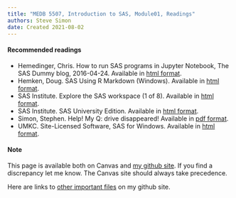 ```yaml
---
title: "MEDB 5507, Introduction to SAS, Module01, Readings"
authors: Steve Simon
date: Created 2021-08-02
---
```


#### Recommended readings

+ Hemedinger, Chris. How to run SAS programs in Jupyter Notebook, The SAS Dummy blog, 2016-04-24. Available in [html format][hem1].
+ Hemken, Doug. SAS Using R Markdown (Windows). Available in [html format][hem2].
+ SAS Institute. Explore the SAS workspace (1 of 8). Available in [html format][sas1].
+ SAS Institute. SAS University Edition. Available in [html format][sas2].
+ Simon, Stephen. Help! My Q: drive disappeared! Available in [pdf format][sim1].
+ UMKC. Site-Licensed Software, SAS for Windows. Available in [html format][umk1].

#### Note

This page is available both on Canvas and [my github site][git0]. If you find a discrepancy let me know. The Canvas site should always take precedence.

Here are links to [other important files][mygit] on my github site.

[mygit]: https://github.com/pmean/introduction-to-SAS/blob/master/README.md

[git0]: https://github.com/pmean/introduction-to-SAS/blob/master/modules/5507-01-readings.md

[hem1]: https://blogs.sas.com/content/sasdummy/2016/04/24/how-to-run-sas-programs-in-jupyter-notebook/
[hem2]: https://www.ssc.wisc.edu/~hemken/SASworkshops/Markdown/SASmarkdown.html
[sas1]: http://support.sas.com/training/sas94/m3_1.htm
[sas2]: https://www.sas.com/en_us/software/university-edition.html
[sim1]: https://github.com/pmean/introduction-to-sql/blob/master/results/m01-lost-drive.pdf
[umk1]: https://www.umkc.edu/is/support/services/software/siteLicensed/SAS/Index.asp
